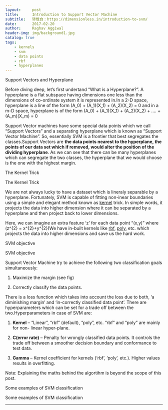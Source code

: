 ```yaml
---
layout:     post
title:      Introduction to Support Vector Machine
subtitle:   转载自：https://dimensionless.in/introduction-to-svm/
date:       2017-02-20
author:     Raghav Aggiwal
header-img: img/background1.jpg
catalog: true
tags:
    - kernels
    - svm
    - data points
    - rbf
    - hyperplanes
---
```


> 
Support Vectors and Hyperplane


Before diving deep, let’s first undertand “What is a Hyperplane?”. A hyperplane is a flat subspace having dimensions one less than the dimensions of co-ordinate system it is represented in.In a 2-D space, hyperplane is a line of the form \(A_0\) + \(A_1\)\(X_1\) + \(A_2\)\(X_2\) = 0 and in a m-D space, hyperplane is of the form \(A_0\) + \(A_1\)\(X_1\) + \(A_2\)\(X_2\) + …. + \(A_m\)\(X_m\) = 0


Support Vector machines have some special data points which we call “Support Vectors” and a separating hyperplane which is known as “Support Vector Machine”. So, essentially SVM is a frontier that best segregates the classes.Support Vectors are **the data points nearest to the hyperplane, the points of our data set which if removed, would alter the position of the dividing hyperplane**. As we can see that there can be many hyperplanes which can segregate the two classes, the hyperplane that we would choose is the one with the highest margin.



The Kernel Trick


> 
The Kernel Trick


We are not always lucky to have a dataset which is lineraly separable by a hyperplane. Fortunately, SVM is capable of fitting non-inear boundaries using a simple and elegant method known as [kernel](https://en.wikipedia.org/wiki/Kernel_method) trick. In simple words, it projects the data into higher dimension where it can be separated by a hyperplane and then project back to lower dimensions.

Here, we can imagine an extra feature ‘z’ for each data point “(x,y)” where \(z^{2} = x^{2}+y^{2}\)We have in-built kernels like [rbf](https://en.wikipedia.org/wiki/Radial_basis_function_kernel), [poly](https://en.wikipedia.org/wiki/Polynomial_kernel), etc. which projects the data into higher dimensions and save us the hard work.



SVM objective


> 
SVM objective


Support Vector Machine try to achieve the following two classification goals simultaneously:

1. Maximize the margin (see fig)

1. Correctly classify the data points.


There is a loss function which takes into account the loss due to both, ‘a diminishing margin’ and ‘in-correctly classified data point’. There are hyperparameters which can be set for a trade off between the two.Hyperparameters in case of SVM are:

1. **Kernel** – “Linear”, “rbf” (default), “poly”, etc. “rbf” and “poly” are mainly for non- linear hyper-plane.

1. **C(error rate)** – Penalty for wrongly classified data points. It controls the trade off between a smoother decision boundary and conformance to test data.

1. **Gamma** – Kernel coefficient for kernels (‘rbf’, ‘poly’, etc.). Higher values results in overfitting.


Note: Explaining the maths behind the algortihm is beyond the scope of this post.



Some examples of SVM classification


> 
Some examples of SVM classification


---


